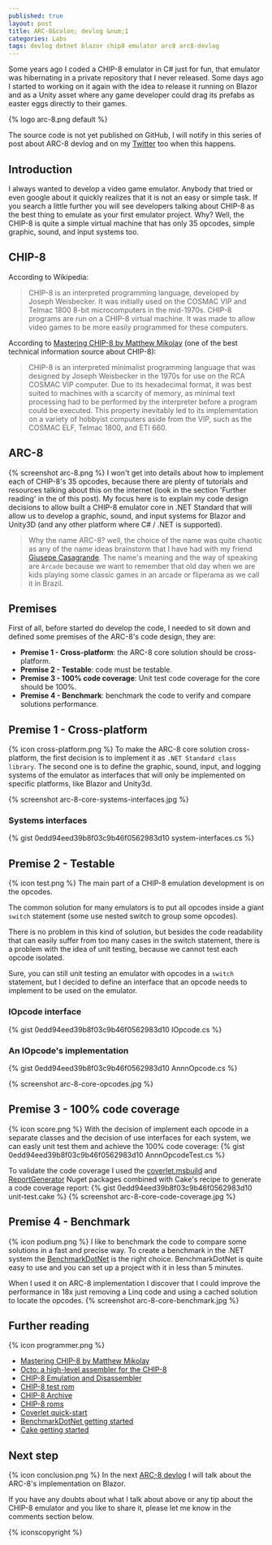 ```yaml
---
published: true
layout: post
title: ARC-8&colon; devlog &num;1
categories: Labs
tags: devlog dotnet blazor chip8 emulator arc8 arc8-devlog
---
```

Some years ago I coded a CHIP-8 emulator in C# just for fun, that emulator was hibernating in a private repository that I never released. Some days ago I started to working on it again with the idea to release it running on Blazor and as a Unity asset where any game developer could drag its prefabs as easter eggs directly to their games.

{% logo arc-8.png default %}

The source code is not yet published on GitHub, I will notify in this series of post about ARC-8 devlog and on my [Twitter](https://twitter.com/ogiacomelli) too when this happens.

## Introduction
I always wanted to develop a video game emulator. Anybody that tried or even google about it quickly realizes that it is not an easy or simple task.
If you search a little further you will see developers talking about CHIP-8 as the best thing to emulate as your first emulator project. Why? Well, the CHIP-8 is quite a simple virtual machine that has only 35 opcodes, simple graphic, sound, and input systems too.

## CHIP-8
According to Wikipedia:
> CHIP-8 is an interpreted programming language, developed by Joseph Weisbecker. It was initially used on the COSMAC VIP and Telmac 1800 8-bit microcomputers in the mid-1970s. CHIP-8 programs are run on a CHIP-8 virtual machine. It was made to allow video games to be more easily programmed for these computers.

According to [Mastering CHIP-8 by Matthew Mikolay](http://mattmik.com/files/chip8/mastering/chip8.html) (one of the best technical information source about CHIP-8):
> CHIP-8 is an interpreted minimalist programming language that was designed by Joseph Weisbecker in the 1970s for use on the RCA COSMAC VIP computer. Due to its hexadecimal format, it was best suited to machines with a scarcity of memory, as minimal text processing had to be performed by the interpreter before a program could be executed. This property inevitably led to its implementation on a variety of hobbyist computers aside from the VIP, such as the COSMAC ELF, Telmac 1800, and ETI 660.

## ARC-8
{% screenshot arc-8.png %}
I won't get into details about how to implement each of CHIP-8's 35 opcodes, because there are plenty of tutorials and resources talking about this on the internet (look in the section 'Further reading' in the of this post). My focus here is to explain my code design decisions to allow built a CHIP-8 emulator core in .NET Standard that will allow us to develop a graphic, sound, and input systems for Blazor and Unity3D (and any other platform where C# / .NET is supported).

> Why the name ARC-8? well, the choice of the name was quite chaotic as any of the name ideas brainstorm that I have had with my friend [Giusepe Casagrande](http://twitter.com/giusepe). The name's meaning and the way of speaking are `Arcade` because we want to remember that old day when we are kids playing some classic games in an arcade or fliperama as we call it in Brazil.

## Premises
First of all, before started do develop the code, I needed to sit down and defined some premises of the ARC-8's code design, they are:

* **Premise 1 - Cross-platform**: the ARC-8 core solution should be cross-platform.
* **Premise 2 - Testable**: code must be testable.
* **Premise 3 - 100% code coverage**: Unit test code coverage for the core should be 100%.
* **Premise 4 - Benchmark**: benchmark the code to verify and compare solutions performance.

## Premise 1 - Cross-platform
{% icon cross-platform.png %}
To make the ARC-8 core solution cross-platform, the first decision is to implement it as `.NET Standard class library`. The second one is to define the graphic, sound, input, and logging systems of the emulator as interfaces that will only be implemented on specific platforms, like Blazor and Unity3d.

{% screenshot arc-8-core-systems-interfaces.jpg %}

### Systems interfaces
{% gist 0edd94eed39b8f03c9b46f0562983d10 system-interfaces.cs %}

## Premise 2 - Testable
{% icon test.png %}
The main part of a CHIP-8 emulation development is on the opcodes.

The common solution for many emulators is to put all opcodes inside a giant `switch` statement (some use nested switch to group some opcodes).

There is no problem in this kind of solution, but besides the code readability that can easily suffer from too many cases in the switch statement, there is a problem with the idea of unit testing, because we cannot test each opcode isolated. 

Sure, you can still unit testing an emulator with opcodes in a `switch` statement, but I decided to define an interface that an opcode needs to implement to be used on the emulator.

### IOpcode interface
{% gist 0edd94eed39b8f03c9b46f0562983d10 IOpcode.cs %}

### An IOpcode's implementation
{% gist 0edd94eed39b8f03c9b46f0562983d10 AnnnOpcode.cs %}

{% screenshot arc-8-core-opcodes.jpg %}

## Premise 3 - 100% code coverage
{% icon score.png %}
With the decision of implement each opcode in a separate classes and the decision of use interfaces for each system, we can easly unit test them and achieve the 100% code coverage:
{% gist 0edd94eed39b8f03c9b46f0562983d10 AnnnOpcodeTest.cs %}

To validate the code coverage I used the [coverlet.msbuild](https://github.com/coverlet-coverage/coverlet) and [ReportGenerator](https://github.com/danielpalme/ReportGenerator) Nuget packages combined with Cake's recipe to generate a code coverage report:
{% gist 0edd94eed39b8f03c9b46f0562983d10 unit-test.cake %}
{% screenshot arc-8-core-code-coverage.jpg %}

## Premise 4 - Benchmark
{% icon podium.png %}
I like to benchmark the code to compare some solutions in a fast and precise way. To create a benchmark in the .NET system the [BenchmarkDotNet](https://benchmarkdotnet.org/) is the right choice. BenchmarkDotNet is quite easy to use and you can set up a project with it in less than 5 minutes.

When I used it on ARC-8 implementation I discover that I could improve the performance in 18x just removing a Linq code and using a cached solution to locate the opcodes.
{% screenshot arc-8-core-benchmark.jpg %}

## Further reading
{% icon programmer.png %}
* [Mastering CHIP-8 by Matthew Mikolay](http://mattmik.com/files/chip8/mastering/chip8.html)
* [Octo: a high-level assembler for the CHIP-8](https://github.com/JohnEarnest/Octo)
* [CHIP-8 Emulation and Disassembler](https://github.com/mwales/chip8)
* [CHIP-8 test rom](https://github.com/corax89/chip8-test-rom)
* [CHIP-8 Archive](https://johnearnest.github.io/chip8Archive/)
* [CHIP-8 roms](https://github.com/dmatlack/chip8/tree/master/roms/games)
* [Coverlet quick-start](https://github.com/coverlet-coverage/coverlet#Quick-Start)
* [BenchmarkDotNet getting started](https://benchmarkdotnet.org/articles/guides/getting-started.html)
* [Cake getting started](https://cakebuild.net/docs/getting-started)

## Next step
{% icon conclusion.png %}
In the next [ARC-8 devlog](/tags/arc8-devlog) I will talk about the ARC-8's implementation on Blazor.

If you have any doubts about what I talk about above or any tip about the CHIP-8 emulator and you like to share it, please let me know in the comments section below.

{% iconscopyright %}